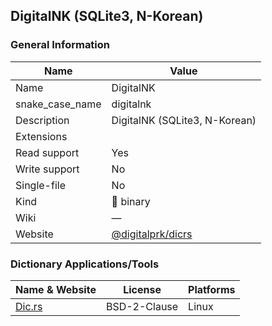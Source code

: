 
## DigitalNK (SQLite3, N-Korean) ##

### General Information ###
Name | Value
---- | -------
Name | DigitalNK
snake_case_name | digitalnk
Description | DigitalNK (SQLite3, N-Korean)
Extensions | 
Read support | Yes
Write support | No
Single-file | No
Kind | 🔢 binary
Wiki | ―
Website | [@digitalprk/dicrs](https://github.com/digitalprk/dicrs)






### Dictionary Applications/Tools ###
Name & Website | License | Platforms
-------------- | ------- | ---------
[Dic.rs](https://github.com/digitalprk/dicrs) |  BSD-2-Clause | Linux
